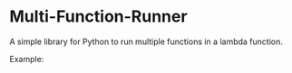 # Multi-Function-Runner
A simple library for Python to run multiple functions in a lambda function.

Example: